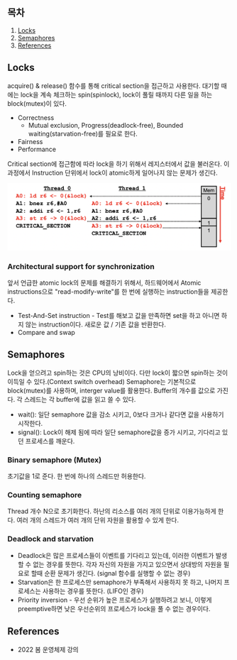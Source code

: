 ## 목차

1. [Locks](#locks)
2. [Semaphores](#semaphores)
3. [References](#references)

## Locks
acquire() & release() 함수를 통해 critical section을 접근하고 사용한다. 대기할 때에는 lock을 계속 체크하는 spin(spinlock), lock이 풀릴 때까지 다른 일을 하는 block(mutex)이 있다. 

+ Correctness
    + Mutual exclusion, Progress(deadlock-free), Bounded waiting(starvation-free)를 필요로 한다.
+ Fairness
+ Performance

Critical section에 접근함에 따라 lock을 하기 위해서 레지스터에서 값을 불러온다. 이 과정에서 Instruction 단위에서 lock이 atomic하게 일어나지 않는 문제가 생긴다. 

![](../image/synchronization/Incorrect%20lock.png)

### Architectural support for synchronization
앞서 언급한 atomic lock의 문제를 해결하기 위해서, 하드웨어에서 Atomic instructions으로 "read-modify-write"를 한 번에 실행하는 instruction들을 제공한다.
+ Test-And-Set instruction - Test를 해보고 값을 만족하면 set을 하고 아니면 하지 않는 instruction이다. 새로운 값 / 기존 값을 반환한다.
+ Compare and swap  

## Semaphores
Lock을 얻으려고 spin하는 것은 CPU의 낭비이다. 다만 lock이 짧으면 spin하는 것이 이득일 수 있다.(Context switch overhead) Semaphore는 기본적으로 block(mutex)를 사용하며, interger value를 활용한다. Buffer의 개수를 값으로 가진다. 각 스레드는 각 buffer에 값을 읽고 쓸 수 있다. 
+ wait(): 일단 semaphore 값을 감소 시키고, 0보다 크거나 같다면 값을 사용하기 시작한다.
+ signal(): Lock이 해제 됨에 따라 일단 semaphore값을 증가 시키고, 기다리고 있던 프로세스를 깨운다.

### Binary semaphore (Mutex)
초기값을 1로 준다. 한 번에 하나의 스레드만 허용한다.

### Counting semaphore
Thread 개수 N으로 초기화한다. 하난의 리소스를 여러 개의 단위로 이용가능하게 한다. 여러 개의 스레드가 여러 개의 단위 자원을 활용할 수 있게 한다.

### Deadlock and starvation
+ Deadlock은 많은 프로세스들이 이벤트를 기다리고 있는데, 이러한 이벤트가 발생할 수 없는 경우를 뜻한다. 각자 자신의 자원을 가지고 있으면서 상대방의 자원을 필요로 할때 순환 문제가 생긴다. (signal 함수를 실행할 수 없는 경우) 
+ Starvation은 한 프로세스만 semaphore가 부족해서 사용하지 못 하고, 나머지 프로세스는 사용하는 경우를 뜻한다. (LIFO인 경우)
+ Priority inversion - 우선 순위가 높은 프로세스가 실행하려고 보니, 이렇게 preemptive하면 낮은 우선순위의 프로세스가 lock을 풀 수 없는 경우이다.

## References
* 2022 봄 운영체제 강의